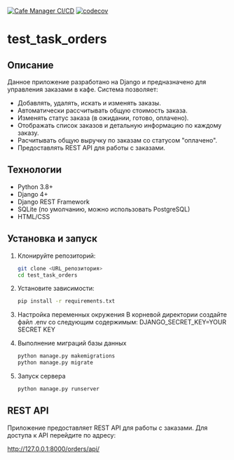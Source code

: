 [![Cafe Manager CI/CD](https://github.com/BogdanBarylo/test_task_orders/actions/workflows/github_actions.yml/badge.svg)](https://github.com/BogdanBarylo/test_task_orders/actions/workflows/github_actions.yml)
[![codecov](https://codecov.io/github/BogdanBarylo/test_task_orders/graph/badge.svg?token=ZD3Q0UL2NL)](https://codecov.io/github/BogdanBarylo/test_task_orders)
# test_task_orders

## Описание
Данное приложение разработано на Django и предназначено для управления заказами в кафе. Система позволяет:
- Добавлять, удалять, искать и изменять заказы.
- Автоматически рассчитывать общую стоимость заказа.
- Изменять статус заказа (в ожидании, готово, оплачено).
- Отображать список заказов и детальную информацию по каждому заказу.
- Расчитывать общую выручку по заказам со статусом "оплачено".
- Предоставлять REST API для работы с заказами.

## Технологии
- Python 3.8+
- Django 4+
- Django REST Framework
- SQLite (по умолчанию, можно использовать PostgreSQL)
- HTML/CSS

## Установка и запуск

1. Клонируйте репозиторий:
   ```bash
   git clone <URL_репозитория>
   cd test_task_orders

2. Установите зависимости:
    ```bash
    pip install -r requirements.txt

3. Настройка переменных окружения
В корневой директории создайте файл .env со следующим содержимым:
DJANGO_SECRET_KEY=YOUR SECRET KEY

4. Выполнение миграций базы данных
    ```bash
    python manage.py makemigrations
    python manage.py migrate

5. Запуск сервера
    ```bash
    python manage.py runserver


## REST API

Приложение предоставляет REST API для работы с заказами. Для доступа к API перейдите по адресу:

http://127.0.0.1:8000/orders/api/
